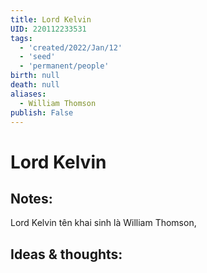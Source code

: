 ```yaml
---
title: Lord Kelvin
UID: 220112233531
tags:
  - 'created/2022/Jan/12'
  - 'seed'
  - 'permanent/people'
birth: null
death: null
aliases:
  - William Thomson
publish: False
---
```

# Lord Kelvin

## Notes:
Lord Kelvin tên khai sinh là William Thomson, 

## Ideas & thoughts:
